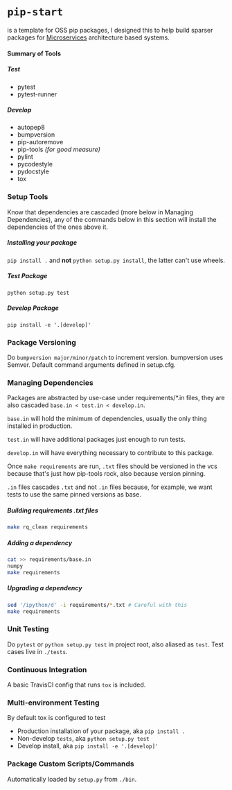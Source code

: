 # `pip-start`

is a template for OSS pip packages, I designed this to help build sparser packages for [Microservices](https://en.wikipedia.org/wiki/Microservices) architecture based systems.

#### Summary of Tools

##### Test
- pytest
- pytest-runner

##### Develop

- autopep8
- bumpversion
- pip-autoremove
- pip-tools _(for good measure)_
- pylint
- pycodestyle
- pydocstyle
- tox

### Setup Tools
Know that dependencies are cascaded (more below in Managing Dependencies), any of the commands below in this section will install the dependencies of the ones above it.

##### Installing your package
`pip install .` and __not__ `python setup.py install`, the latter can't use wheels.

##### Test Package
`python setup.py test`

##### Develop Package
`pip install -e '.[develop]'`

### Package Versioning
Do `bumpversion major/minor/patch`  to increment version. bumpversion uses Semver. Default command arguments defined in setup.cfg.

### Managing Dependencies
Packages are abstracted by use-case under requirements/*.in files, they are also cascaded `base.in < test.in < develop.in`.

`base.in` will hold the minimum of dependencies, usually the only thing installed in production.

`test.in` will have additional packages just enough to run tests.

`develop.in` will have everything necessary to contribute to this package.

Once `make requirements` are run, `.txt` files should be versioned in the vcs because that's just how pip-tools rock, also because version pinning.

`.in` files cascades `.txt` and not `.in` files because, for example, we want tests to use the same pinned versions as base.

##### Building requirements .txt files
```bash
make rq_clean requirements
```

##### Adding a dependency
```bash
cat >> requirements/base.in
numpy
make requirements
```

##### Upgrading a dependency
```bash
sed '/ipython/d' -i requirements/*.txt # Careful with this
make requirements
```

### Unit Testing
Do `pytest` or `python setup.py test` in project root, also aliased as `test`. Test cases live in `./tests`.

### Continuous Integration
A basic TravisCI config that runs `tox` is included.

### Multi-environment Testing
By default tox is configured to test

- Production installation of your package, aka `pip install .`
- Non-develop `tests`, aka `python setup.py test`
- Develop install, aka `pip install -e '.[develop]'`

### Package Custom Scripts/Commands
Automatically loaded by `setup.py` from `./bin`.